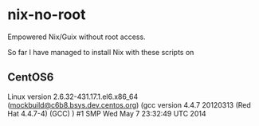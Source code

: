 nix-no-root
===========

Empowered Nix/Guix without root access.

So far I have managed to install Nix with these scripts on 

## CentOS6

  Linux version 2.6.32-431.17.1.el6.x86_64 (mockbuild@c6b8.bsys.dev.centos.org) (gcc version 4.4.7 20120313 (Red Hat 4.4.7-4) (GCC) ) #1 SMP Wed May 7 23:32:49 UTC 2014

